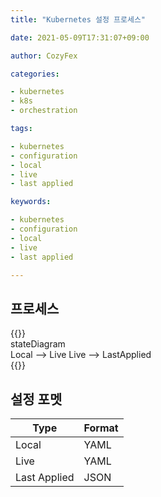 ```yaml
---
title: "Kubernetes 설정 프로세스"

date: 2021-05-09T17:31:07+09:00

author: CozyFex

categories:

- kubernetes
- k8s
- orchestration

tags:

- kubernetes
- configuration
- local
- live
- last applied

keywords:

- kubernetes
- configuration
- local
- live
- last applied

---
```


## 프로세스

{{<mermaid>}}  
stateDiagram  
Local --> Live Live --> LastApplied  
{{</mermaid>}}

## 설정 포멧

| Type         | Format |
|--------------|--------|
| Local        | YAML   |
| Live         | YAML   |
| Last Applied | JSON   |
